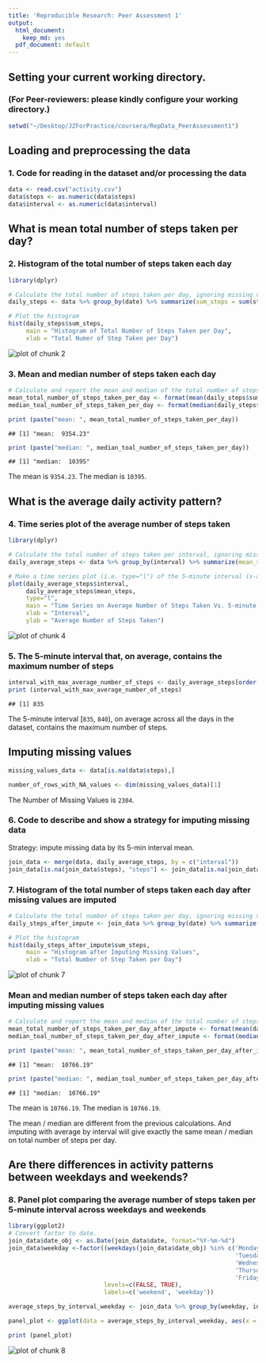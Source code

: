 ```yaml
---
title: 'Reproducible Research: Peer Assessment 1'
output:
  html_document:
    keep_md: yes
  pdf_document: default
---
```




## Setting your current working directory. 
### (For Peer-reviewers: please kindly configure your working directory.)

```r
setwd("~/Desktop/JZForPractice/coursera/RepData_PeerAssessment1")
```

## Loading and preprocessing the data
### 1. Code for reading in the dataset and/or processing the data

```r
data <- read.csv("activity.csv")
data$steps <- as.numeric(data$steps)
data$interval <- as.numeric(data$interval)
```


## What is mean total number of steps taken per day?

### 2. Histogram of the total number of steps taken each day

```r
library(dplyr)

# Calculate the total number of steps taken per day, ignoring missing values.
daily_steps <- data %>% group_by(date) %>% summarize(sum_steps = sum(steps, na.rm=TRUE))

# Plot the histogram
hist(daily_steps$sum_steps, 
     main = "Histogram of Total Number of Steps Taken per Day", 
     xlab = "Total Numer of Step Taken per Day")
```

![plot of chunk 2](figure/2-1.png)

### 3. Mean and median number of steps taken each day

```r
# Calculate and report the mean and median of the total number of steps taken per day
mean_total_number_of_steps_taken_per_day <- format(mean(daily_steps$sum_steps, na.rm=TRUE), scientific = FALSE)
median_toal_number_of_steps_taken_per_day <- format(median(daily_steps$sum_steps, na.rm=TRUE), scientific=FALSE)

print (paste("mean: ", mean_total_number_of_steps_taken_per_day))
```

```
## [1] "mean:  9354.23"
```

```r
print (paste("median: ", median_toal_number_of_steps_taken_per_day))
```

```
## [1] "median:  10395"
```
The mean   is ``9354.23``.
The median is ``10395``.


## What is the average daily activity pattern?

### 4. Time series plot of the average number of steps taken

```r
library(dplyr)

# Calculate the total number of steps taken per interval, ignoring missing values.
daily_average_steps <- data %>% group_by(interval) %>% summarize(mean_steps = mean(steps, na.rm=TRUE))

# Make a time series plot (i.e. type="l") of the 5-minute interval (x-axis) and the average number of steps taken, averaged across all days (y-axis)
plot(daily_average_steps$interval, 
     daily_average_steps$mean_steps, 
     type="l", 
     main = "Time Series on Average Number of Steps Taken Vs. 5-minute Interval",
     xlab = "Interval",
     ylab = "Average Number of Steps Taken")
```

![plot of chunk 4](figure/4-1.png)

### 5. The 5-minute interval that, on average, contains the maximum number of steps

```r
interval_with_max_average_number_of_steps <- daily_average_steps[order(daily_average_steps$mean_steps, decreasing = TRUE)[1], "interval"][[1]]
print (interval_with_max_average_number_of_steps)
```

```
## [1] 835
```

The 5-minute interval [``835``, ``840``), on average across all the days in the dataset, contains the maximum number of steps.

## Imputing missing values



```r
missing_values_data <- data[is.na(data$steps),]

number_of_rows_with_NA_values <- dim(missing_values_data)[1]
```
The Number of Missing Values is ``2304``.

### 6. Code to describe and show a strategy for imputing missing data

Strategy: impute missing data by its 5-min interval mean.


```r
join_data <- merge(data, daily_average_steps, by = c("interval"))
join_data[is.na(join_data$steps), "steps"] <- join_data[is.na(join_data$steps), "mean_steps"]
```

### 7. Histogram of the total number of steps taken each day after missing values are imputed


```r
# Calculate the total number of steps taken per day, ignoring missing values.
daily_steps_after_impute <- join_data %>% group_by(date) %>% summarize(sum_steps = sum(steps, na.rm=TRUE))

# Plot the histogram
hist(daily_steps_after_impute$sum_steps, 
     main = "Histogram after Imputing Missing Values", 
     xlab = "Total Number of Step Taken per Day")
```

![plot of chunk 7](figure/7-1.png)

### Mean and median number of steps taken each day after imputing missing values

```r
# Calculate and report the mean and median of the total number of steps taken per day
mean_total_number_of_steps_taken_per_day_after_impute <- format(mean(daily_steps_after_impute$sum_steps, na.rm=TRUE), scientific = FALSE)
median_toal_number_of_steps_taken_per_day_after_impute <- format(median(daily_steps_after_impute$sum_steps, na.rm=TRUE), scientific=FALSE)

print (paste("mean: ", mean_total_number_of_steps_taken_per_day_after_impute))
```

```
## [1] "mean:  10766.19"
```

```r
print (paste("median: ", median_toal_number_of_steps_taken_per_day_after_impute))
```

```
## [1] "median:  10766.19"
```
The mean   is ``10766.19``.
The median is ``10766.19``.

The mean / median are different from the previous calculations. And imputing with average by interval will give exactly the same mean / median on total number of steps per day.

## Are there differences in activity patterns between weekdays and weekends?

### 8. Panel plot comparing the average number of steps taken per 5-minute interval across weekdays and weekends


```r
library(ggplot2)
# Convert factor to date.
join_data$date_obj <- as.Date(join_data$date, format="%Y-%m-%d")
join_data$weekday <-factor((weekdays(join_data$date_obj) %in% c('Monday', 
                                                                'Tuesday', 
                                                                'Wednesday', 
                                                                'Thursday', 
                                                                'Friday')), 
                           levels=c(FALSE, TRUE), 
                           labels=c('weekend', 'weekday'))

average_steps_by_interval_weekday <- join_data %>% group_by(weekday, interval) %>% summarise(mean_steps = mean(steps, na.rm=TRUE))

panel_plot <- ggplot(data = average_steps_by_interval_weekday, aes(x = interval, y = mean_steps)) + geom_line() + facet_wrap( ~ weekday, nrow = 2) + labs(y = "Number of Steps") + labs(x = "Interval")

print (panel_plot)
```

![plot of chunk 8](figure/8-1.png)
